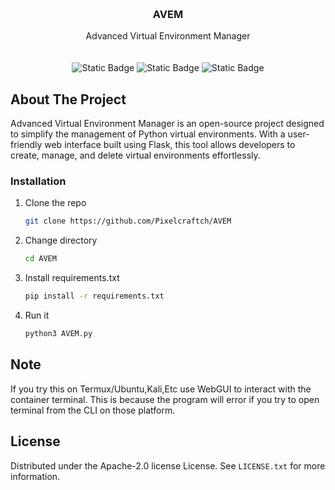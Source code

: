 <a id="readme-top"></a>

<!-- PROJECT LOGO -->
<br />
<div align="center">
  <a href="https://github.com/Pixelcraftch/AVEM">
  </a>

  <h3 align="center">AVEM</h3>

  <p align="center">
    Advanced Virtual Environment Manager
    <br />
    <br />
    <br>
    <img alt="Static Badge" src="https://img.shields.io/badge/Made_with-Python-blue"> <img alt="Static Badge" src="https://img.shields.io/badge/Status-Beta-orange"> <img alt="Static Badge" src="https://img.shields.io/badge/Made in-Indonesia-red"> 

  </p>
</div>

<!-- ABOUT THE PROJECT -->
## About The Project

Advanced Virtual Environment Manager is an open-source project designed to simplify the management of Python virtual environments. With a user-friendly web interface built using Flask,
this tool allows developers to create, manage, and delete virtual environments effortlessly.

### Installation

1. Clone the repo
   ```sh
   git clone https://github.com/Pixelcraftch/AVEM
   ```
2. Change directory
   ```sh
   cd AVEM
   ```
4. Install requirements.txt
   ```sh
   pip install -r requirements.txt
   ```
5. Run it
   ```sh
   python3 AVEM.py
   ```

## Note 

If you try this on Termux/Ubuntu,Kali,Etc use WebGUI to interact with the container terminal. This is because the program will error if you try to open terminal from the CLI on those platform.

<!-- LICENSE -->
## License

Distributed under the Apache-2.0 license License. See `LICENSE.txt` for more information.
